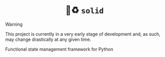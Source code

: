 <h1 align="center">
  💎♻️ <code>solid</code>
</h1>

> [!WARNING]
> This project is currently in a very early stage of development and, as such,
> may change drastically at any given time.

Functional state management framework for Python
